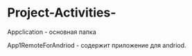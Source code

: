 # Project-Activities-
Appclication - основная папка

App1RemoteForAndriod - содержит приложение для andriod.
